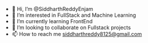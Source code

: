 - 👋 Hi, I’m @SiddharthReddyEnjam
- 👀 I’m interested in FullStack and Machine Learning
- 🌱 I’m currently learning FrontEnd
- 💞️ I’m looking to collaborate on Fullstack projects
- 📫 How to reach me siddharthreddy8125@gmail.com

<!---
SiddharthReddyEnjam/SiddharthReddyEnjam is a ✨ special ✨ repository because its `README.md` (this file) appears on your GitHub profile.
You can click the Preview link to take a look at your changes.
--->
